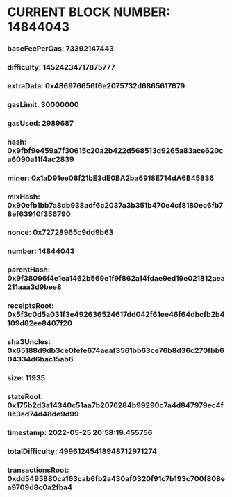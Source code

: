 # CURRENT BLOCK NUMBER: 14844043

### baseFeePerGas: 73392147443
### difficulty: 14524234717875777
### extraData: 0x486976656f6e2075732d6865617679
### gasLimit: 30000000
### gasUsed: 2989687
### hash: 0x9fbf9e459a7f30615c20a2b422d568513d9265a83ace620ca6090a11f4ac2839
### miner: 0x1aD91ee08f21bE3dE0BA2ba6918E714dA6B45836
### mixHash: 0x90efb1bb7a8db938adf6c2037a3b351b470e4cf8180ec6fb78ef63910f356790
### nonce: 0x72728965c9dd9b63
### number: 14844043
### parentHash: 0x9f38096f4e1ea1462b569e1f9f862a14fdae9ed19e021812aea211aaa3d9bee8
### receiptsRoot: 0x5f3c0d5a031f3e492636524617dd042f61ee46f64dbcfb2b4109d82ee8407f20
### sha3Uncles: 0x65188d9db3ce0fefe674aeaf3561bb63ce76b8d36c270fbb604334d6bac15ab6
### size: 11935
### stateRoot: 0x175b2d3a14340c51aa7b2076284b99290c7a4d847979ec4f8c3ed74d48de9d99
### timestamp: 2022-05-25 20:58:19.455756
### totalDifficulty: 49961245418948712971274
### transactionsRoot: 0xdd5495880ca163cab6fb2a430af0320f91c7b193c700f808ea9709d8c0a2fba4
